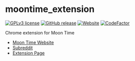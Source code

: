 # moontime_extension
[![GPLv3 license](https://img.shields.io/badge/License-GPLv3-blue.svg)](https://GitHub.com/LachlanWalls/moontime_extension/LICENSE)
[![GitHub release](https://img.shields.io/github/release/LachlanWalls/moontime_extension.svg)](https://GitHub.com/LachlanWalls/moontime_extension/releases/)
[![Website](https://img.shields.io/website/https/moon.dynodel.com.svg)](https://moon.dynodel.com/)
[![CodeFactor](https://www.codefactor.io/repository/github/lachlanwalls/moontime_extension/badge/master)](https://www.codefactor.io/repository/github/lachlanwalls/moontime_extension/overview/master)


Chrome extension for Moon Time


- [Moon Time Website](https://moon.dynodel.com)
- [Subreddit](https://reddit.com/r/moon_time)
- [Extension Page](https://moon.dynodel.com/ext)
